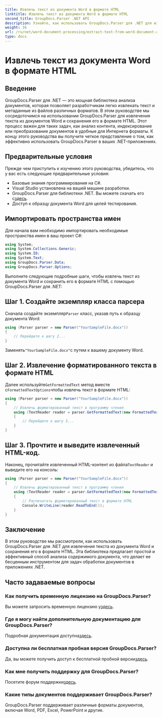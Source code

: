 ```yaml
---
title: Извлечь текст из документа Word в формате HTML
linktitle: Извлечь текст из документа Word в формате HTML
second_title: GroupDocs.Parser .NET API
description: Узнайте, как использовать GroupDocs.Parser для .NET для извлечения текста из документов Word и сохранения его в формате HTML. Пошаговое руководство с примерами кода.
weight: 16
url: /ru/net/word-document-processing/extract-text-from-word-document-as-html/
type: docs
---
```

# Извлечь текст из документа Word в формате HTML

## Введение
GroupDocs.Parser для .NET — это мощная библиотека анализа документов, которая позволяет разработчикам легко извлекать текст и метаданные из файлов различных форматов. В этом руководстве мы сосредоточимся на использовании GroupDocs.Parser для извлечения текста из документов Word и сохранения его в формате HTML. Этот процесс важен для таких задач, как анализ контента, индексирование или преобразование документов в удобные для Интернета форматы. К концу этого руководства вы получите четкое представление о том, как эффективно использовать GroupDocs.Parser в ваших .NET-приложениях.
## Предварительные условия
Прежде чем приступить к изучению этого руководства, убедитесь, что у вас есть следующие предварительные условия:
- Базовые знания программирования на C#.
- Visual Studio установлена на вашей машине разработки.
-  GroupDocs.Parser для библиотеки .NET. Вы можете скачать его с[здесь](https://releases.groupdocs.com/parser/net/).
- Доступ к образцу документа Word для целей тестирования.
## Импортировать пространства имен
Для начала вам необходимо импортировать необходимые пространства имен в ваш проект C#:
```csharp
using System;
using System.Collections.Generic;
using System.IO;
using System.Text;
using GroupDocs.Parser.Data;
using GroupDocs.Parser.Options;
```
Выполните следующие подробные шаги, чтобы извлечь текст из документа Word и сохранить его в формате HTML с помощью GroupDocs.Parser для .NET:
## Шаг 1. Создайте экземпляр класса парсера
 Сначала создайте экземпляр`Parser` класс, указав путь к образцу документа Word:
```csharp
using (Parser parser = new Parser("YourSampleFile.docx"))
{
    // Перейдите к шагу 2...
}
```
 Заменять`"YourSampleFile.docx"`с путем к вашему документу Word.
## Шаг 2. Извлечение форматированного текста в формате HTML
 Далее используйте`GetFormattedText` метод вместе с`FormattedTextOptions`чтобы извлечь текст в формате HTML:
```csharp
using (Parser parser = new Parser("YourSampleFile.docx"))
{
    // Извлечь форматированный текст в программу чтения
    using (TextReader reader = parser.GetFormattedText(new FormattedTextOptions(FormattedTextMode.Html)))
    {
        // Перейдите к шагу 3...
    }
}
```
## Шаг 3. Прочтите и выведите извлеченный HTML-код.
 Наконец, прочитайте извлеченный HTML-контент из файла`TextReader` и выведите его на консоль:
```csharp
using (Parser parser = new Parser("YourSampleFile.docx"))
{
    // Извлечь форматированный текст в программу чтения
    using (TextReader reader = parser.GetFormattedText(new FormattedTextOptions(FormattedTextMode.Html)))
    {
        // Распечатать форматированный текст в формате HTML
        Console.WriteLine(reader.ReadToEnd());
    }
}
```
## Заключение
В этом руководстве мы рассмотрели, как использовать GroupDocs.Parser для .NET для извлечения текста из документа Word и сохранения его в формате HTML. Эта библиотека предлагает простой и эффективный способ анализа содержимого документа, что делает ее бесценным инструментом для задач обработки документов в приложениях .NET.

## Часто задаваемые вопросы
### Как получить временную лицензию на GroupDocs.Parser?
 Вы можете запросить временную лицензию у[здесь](https://purchase.groupdocs.com/temporary-license/).
### Где я могу найти дополнительную документацию для GroupDocs.Parser?
 Подробная документация доступна[здесь](https://tutorials.groupdocs.com/parser/net/).
### Доступна ли бесплатная пробная версия GroupDocs.Parser?
 Да, вы можете получить доступ к бесплатной пробной версии[здесь](https://releases.groupdocs.com/).
### Как мне получить поддержку для GroupDocs.Parser?
 Посетите форум поддержки[здесь](https://forum.groupdocs.com/c/parser/17).
### Какие типы документов поддерживает GroupDocs.Parser?
GroupDocs.Parser поддерживает различные форматы документов, включая Word, PDF, Excel, PowerPoint и другие.